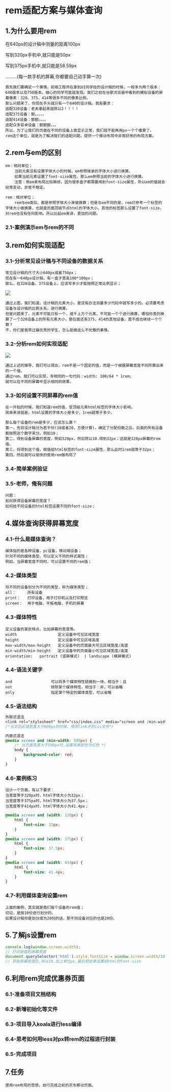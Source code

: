 # rem适配方案与媒体查询

## 1.为什么要用rem

在640px的设计稿中测量的距离100px

写到320px手机中,就只能是50px

写到375px手机中,就只能是58.59px

.........(每一款手机的屏幕,你都要自己动手算一次)

```
首先我们要确定一个事情，前端工程师在拿到UI同学给的设计稿的时候，一般多为两个版本：640版本以及750版本。细心的同学可能就发现。我们之前在谷歌浏览器中看到的模拟设备的屏幕像素：320，375，414等很多不同的像素比例。
那么问题来了，你现在手头就只有一个640的设计稿。我有要求：
适配320设备：老夫拿起来就除以2！！！！
适配375设备：额。。。。。
适配414设备：额额。。。。
适配众多安卓设备：额额额。。。
所以，为了让我们的页面在不同的设备上面显示正常，我们就不能再用px一个个傻算了。
rem这个单位，就是为了解决我们的适配问题。提供一个移动布局中非常好用的布局方案。
```

## 2.rem与em的区别

```
em：相对单位；
	当前元素没有设置字体大小的时候，em参照继承的字体大小进行换算。
	如果当前元素设置了font-size属性，那么em参照当前的字体大小进行换算。
	注意：用em来布局比较麻烦，因为很多盒子都需要用到font-size属性，所以em的值就会经常变动，非常不稳定。

rem：相对单位；
	rem与em类似，都是参照字体大小来做换算；但是与em不同的是，rem只参考一个标签的字体大小做换算，也就是页面顶级节点html的字体大小。其他的标签那么设置了font-size，对rem也没有任何影响。所以比起em来讲，更加的问题。
```

### 2.1-案例演示em与rem的不同

## 3.rem如何实现适配

### 3.1-分析常见设计稿与不同设备的数据关系

```
常见设计稿的尺寸大小640px或者750px；
现在有一640px设计稿，有一盒子宽高100*100px；
那么，在320设备，375设备上，应该写多少才能按照正常比例显示；
```

<img src="assets/IMG_DA68268BF2FB-1.jpeg">

```
通过上图，我们知道，设计稿的元素大小，是没有办法测量多少代码中就写多少的。必须要考虑设备与设计稿的比例关系，进行换算。
但是问题来了，元素不可能只有一个，成千上万个元素，不可能一个个进行换算，哪怕你真的换算了一个320设备上的所有元素大小，那后面还有375，414的其他设备，莫不成也继续一个个算？
不，你们是我带过最优秀的学生，怎么能做这么不优雅的事情。
```

### 3.2-分析rem如何实现适配

<img src="assets/IMG_07D9C3103B0D-1.jpeg">

```
通过上述的推导，我们可以得出，rem不是一个固定的值，而是一个根据屏幕宽度不同所算出来的一个值。
通过rem，我们可以实现，写相同的一句代码：width: 100/64 * 1rem;
就可以在不同的屏幕中显示相同的效果。
```

### 3.3-如何设置不同屏幕的rem值

```
在一开始的时候，我们知道rem的值，受顶级元素html标签的字体大小影响。
简单来讲就是，html设置的字体大小是多少，1rem就等于多少。
```

```
那么每个设备的rem是多少，应该怎么算？
第一，先将设计稿分为若干份(10或者20，方便计算)，确定了分配份数之后，后面的所有设备都按照这个数字来分。例如10；
第二，得到设备屏幕的宽度，例如320px，然后除以10.得到32px；这就是320px屏幕的rem值。
第三，将得到这个值，赋值给html标签的font-size属性，那么此时1rem就等于32px；
第四，然后就可以愉快的使用rem做布局了
```

### 3.4-简单案例验证

### 3.5-老师，俺有问题

```
问题：
如何获得设备屏幕的宽度？
如何给不同设备的html标签设置不同的font-size；
```

## 4.媒体查询获得屏幕宽度

### 4.1-什么是媒体查询？

```
媒体指的是各种设备，pc设备，移动端设备；
针对不同的媒体类型，可以定义不同的样式属性；
例如，当屏幕宽度不同时，可以设置不同的rem值；
```

### 4.2-媒体类型

```
将不同的设备划分为不同的类型，称为媒体类型；
all：     所有设备
print：   打印设备，用于打印机以及打印预览
screen：  用于电脑，平板电脑，手机的屏幕
```

### 4.3-媒体特性

```
定义设备的某些特点，比如屏幕的宽度等。
width				   定义设备中可见区域宽度
height				   定义设备中可见区域高度
max-width/max-height   定义设备中的页面最大可见区域宽度/高度
min-width/min-height   定义设备中的页面最小可见区域宽度/高度
orientation:   portrait (竖屏模式)  | landscape (横屏模式)
```

### 4.4-语法关键字

```
and					可以将多个媒体特性链接到一块，相当于：且
not					排除某个媒体特性，相当于：非，可以省略
only				指定某个特定的媒体类型，可以省略
```

### 4.5-语法结构

```css
外联式语法
<link rel="stylesheet" href="css/index.css" media="screen and (min-width: 800px)">
/*当浏览区域宽度大于800px的时候，使用link中的css文件*/

内嵌式语法
@media screen and (min-width: 500px) {
    /* 当页面宽度大于500px时,设置背景颜色为红色 */
    body {
        background-color: red;
    }
}
```

### 4.6-案例练习

```
设计一个页面，有以下要求：
当宽度等于320px时，html字体大小为32px；
当宽度等于375px时，html字体大小为37.5px；
当宽度等于414px时，html字体大小为41.4px；
```

```css
@media screen and (width: 320px) {
    html {
        font-size: 32px;
    }
}
@media screen and (width: 375px) {
    html {
        font-size: 37.5px;
    }
}
@media screen and (width: 414px) {
    html {
        font-size: 41.4px;
    }
}
```

### 4.7-利用媒体查询设置rem

```
上面的案例，其实就是我们每个设备的rem值；
切记，是按10份进行划分的。
如果设计稿你是划分成为20份的话，那不同设备对应的也是20份。
```

## 5.了解js设置rem

```js
console.log(window.screen.width);
// 打印获取的屏幕宽度
document.querySelector('html').style.fontSize = window.screen.width/10 + "px";
// 获取屏幕宽度后,除以10,加上单位px,最后把结果设置给html的font-size
```

## 6.利用rem完成优惠券页面

### 6.1-准备项目文档结构

### 6.2-新增初始化等文件

### 6.3-项目导入koala进行less编译

### 6.4-思考如何用less对px转rem的过程进行封装

### 6.5-完成项目

## 7.任务

```
使用rem布局的思想，自行完成之前的京东移动页面。
```







